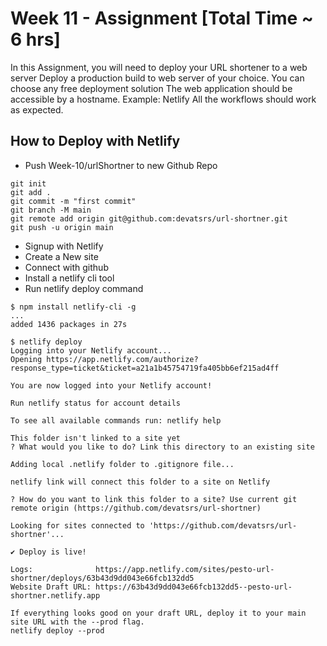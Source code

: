 # Week 11 - Assignment [Total Time ~ 6 hrs]

In this Assignment, you will need to deploy your URL shortener to a web server 
Deploy a production build to web server of your choice. 
You can choose any free deployment solution 
The web application should be accessible by a hostname. 
Example: Netlify 
All the workflows should work as expected.


## How to Deploy with Netlify

- Push Week-10/urlShortner to new Github Repo
```
git init
git add .
git commit -m "first commit"
git branch -M main
git remote add origin git@github.com:devatsrs/url-shortner.git
git push -u origin main

```
- Signup with Netlify
- Create a New site
- Connect with github
- Install a netlify cli tool
- Run netlify deploy command
 

```
$ npm install netlify-cli -g
...
added 1436 packages in 27s

$ netlify deploy
Logging into your Netlify account...
Opening https://app.netlify.com/authorize?response_type=ticket&ticket=a21a1b45754719fa405bb6ef215ad4ff

You are now logged into your Netlify account!

Run netlify status for account details

To see all available commands run: netlify help

This folder isn't linked to a site yet
? What would you like to do? Link this directory to an existing site                                                                               
                                                                                                                                                   
Adding local .netlify folder to .gitignore file...

netlify link will connect this folder to a site on Netlify

? How do you want to link this folder to a site? Use current git remote origin (https://github.com/devatsrs/url-shortner)

Looking for sites connected to 'https://github.com/devatsrs/url-shortner'...

✔ Deploy is live!

Logs:              https://app.netlify.com/sites/pesto-url-shortner/deploys/63b43d9dd043e66fcb132dd5
Website Draft URL: https://63b43d9dd043e66fcb132dd5--pesto-url-shortner.netlify.app

If everything looks good on your draft URL, deploy it to your main site URL with the --prod flag.
netlify deploy --prod

```